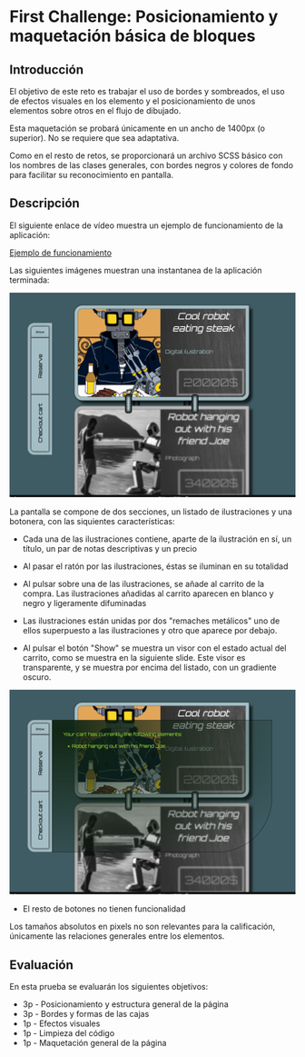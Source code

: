 # First Challenge: Posicionamiento y maquetación básica de bloques

## Introducción

El objetivo de este reto es trabajar el uso de bordes y sombreados, el uso de efectos visuales en los elemento y el posicionamiento de unos elementos sobre otros en el flujo de dibujado.

Esta maquetación se probará únicamente en un ancho de 1400px (o superior). No se requiere que sea adaptativa.

Como en el resto de retos, se proporcionará un archivo SCSS básico con los nombres de las clases generales, con bordes negros y colores de fondo para facilitar su reconocimiento en pantalla.

## Descripción

El siguiente enlace de vídeo muestra un ejemplo de funcionamiento de la aplicación:

[Ejemplo de funcionamiento](img/aparienciaGeneral.mp4)

Las siguientes imágenes muestran una instantanea de la aplicación terminada:

![Apariencia General](img/VisionGeneral.png)

La pantalla se compone de dos secciones, un listado de ilustraciones y una botonera, con las siquientes características:

- Cada una de las ilustraciones contiene, aparte de la ilustración en sí, un título, un par de notas descriptivas y un precio

- Al pasar el ratón por las ilustraciones, éstas se iluminan en su totalidad

- Al pulsar sobre una de las ilustraciones, se añade al carrito de la compra. Las ilustraciones añadidas al carrito aparecen en blanco y negro y ligeramente difuminadas

- Las ilustraciones están unidas por dos "remaches metálicos" uno de ellos superpuesto a las ilustraciones y otro que aparece por debajo.

- Al pulsar el botón "Show" se muestra un visor con el estado actual del carrito, como se muestra en la siguiente slide. Este visor es transparente, y se muestra por encima del listado, con un gradiente oscuro.

![Visor](img/Visor.png)

- El resto de botones no tienen funcionalidad

Los tamaños absolutos en pixels no son relevantes para la calificación, únicamente las relaciones generales entre los elementos.

## Evaluación

En esta prueba se evaluarán los siguientes objetivos:

- 3p - Posicionamiento y estructura general de la página
- 3p - Bordes y formas de las cajas
- 1p - Efectos visuales 
- 1p - Limpieza del código
- 1p - Maquetación general de la página
